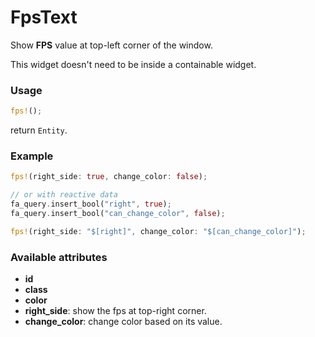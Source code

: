 # FpsText

Show **FPS** value at top-left corner of the window.

This widget doesn't need to be inside a containable widget.

### Usage
```rust
fps!();
```
return `Entity`.

### Example
```rust
fps!(right_side: true, change_color: false);

// or with reactive data
fa_query.insert_bool("right", true);
fa_query.insert_bool("can_change_color", false);

fps!(right_side: "$[right]", change_color: "$[can_change_color]");
```

### Available attributes
- **id**
- **class**
- **color**
- **right_side**: show the fps at top-right corner.
- **change_color**: change color based on its value.
